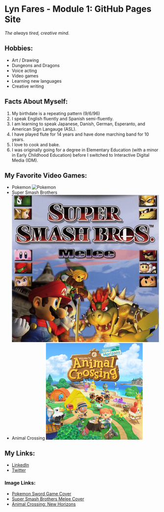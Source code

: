 # Lyn Fares - Module 1: GitHub Pages Site
*The always tired, creative mind.*

## Hobbies:
  * Art / Drawing
  * Dungeons and Dragons
  * Voice acting
  * Video games
  * Learning new languages
  * Creative writing

## Facts About Myself:
  1. My birthdate is a repeating pattern (9/6/96)
  2. I speak English fluently and Spanish semi-fluently.
  3. I am learning to speak Japanese, Danish, German, Esperanto, and American Sign Langauge (ASL).
  4. I have played flute for 14 years and have done marching band for 10 years.
  5. I love to cook and bake.
  6. I was originally going for a degree in Elementary Education (with a minor in Early Childhood Education) before I switched to Interactive Digital Media (IDM).
  
## My Favorite Video Games:
  * Pokemon
  ![Pokemon](pokemon.jpeg)
  * Super Smash Brothers
  ![Super Smash Brothers](ssb.png)
  * Animal Crossing
  ![Animal Crossing](acnh.jpg)
  
## My Links:
  * [LinkedIn](https://www.linkedin.com/in/lindsey-fares-4b638b192/)
  * [Twitter](https://twitter.com/lindseyfares)
  
### Image Links:
  * [Pokemon Sword Game Cover](https://www.google.com/url?sa=i&url=https%3A%2F%2Fwww.ign.com%2Fgames%2Fpokemon-sword&psig=AOvVaw0SkVPiYMpyxxf4HhGHOGLh&ust=1598373136900000&source=images&cd=vfe&ved=0CAIQjRxqFwoTCPDX1eiktOsCFQAAAAAdAAAAABAD)
  * [Super Smash Brothers Melee Cover](https://www.google.com/url?sa=i&url=https%3A%2F%2Fwww.gamespot.com%2Fgames%2Fsuper-smash-bros-melee%2F&psig=AOvVaw1Dtjh42v53AhzC7pqBnO_w&ust=1598373390249000&source=images&cd=vfe&ved=0CAIQjRxqFwoTCMD6veCktOsCFQAAAAAdAAAAABAD)
  * [Animal Crossing: New Horizons](https://www.google.com/url?sa=i&url=https%3A%2F%2Fen.wikipedia.org%2Fwiki%2FAnimal_Crossing%3A_New_Horizons&psig=AOvVaw3VfynQW4P0dIxHpfV5Rk38&ust=1598373461318000&source=images&cd=vfe&ved=0CAIQjRxqFwoTCOCpk7WktOsCFQAAAAAdAAAAABAD)
